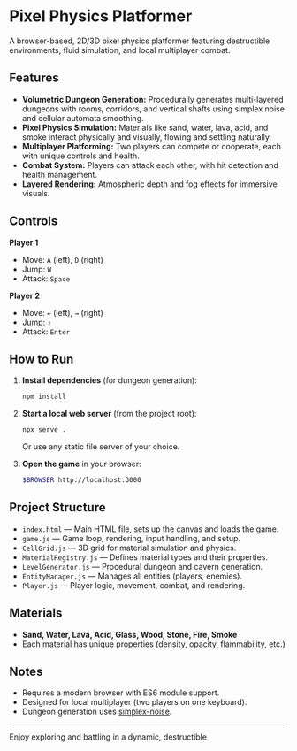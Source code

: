 # Pixel Physics Platformer

A browser-based, 2D/3D pixel physics platformer featuring destructible environments, fluid simulation, and local multiplayer combat.

## Features

- **Volumetric Dungeon Generation:** Procedurally generates multi-layered dungeons with rooms, corridors, and vertical shafts using simplex noise and cellular automata smoothing.
- **Pixel Physics Simulation:** Materials like sand, water, lava, acid, and smoke interact physically and visually, flowing and settling naturally.
- **Multiplayer Platforming:** Two players can compete or cooperate, each with unique controls and health.
- **Combat System:** Players can attack each other, with hit detection and health management.
- **Layered Rendering:** Atmospheric depth and fog effects for immersive visuals.

## Controls

**Player 1**
- Move: `A` (left), `D` (right)
- Jump: `W`
- Attack: `Space`

**Player 2**
- Move: `←` (left), `→` (right)
- Jump: `↑`
- Attack: `Enter`

## How to Run

1. **Install dependencies** (for dungeon generation):
   ```sh
   npm install
   ```

2. **Start a local web server** (from the project root):
   ```sh
   npx serve .
   ```
   Or use any static file server of your choice.

3. **Open the game** in your browser:
   ```sh
   $BROWSER http://localhost:3000
   ```

## Project Structure

- `index.html` — Main HTML file, sets up the canvas and loads the game.
- `game.js` — Game loop, rendering, input handling, and setup.
- `CellGrid.js` — 3D grid for material simulation and physics.
- `MaterialRegistry.js` — Defines material types and their properties.
- `LevelGenerator.js` — Procedural dungeon and cavern generation.
- `EntityManager.js` — Manages all entities (players, enemies).
- `Player.js` — Player logic, movement, combat, and rendering.

## Materials

- **Sand, Water, Lava, Acid, Glass, Wood, Stone, Fire, Smoke**
- Each material has unique properties (density, opacity, flammability, etc.)

## Notes

- Requires a modern browser with ES6 module support.
- Designed for local multiplayer (two players on one keyboard).
- Dungeon generation uses [simplex-noise](https://www.npmjs.com/package/simplex-noise).

---

Enjoy exploring and battling in a dynamic, destructible